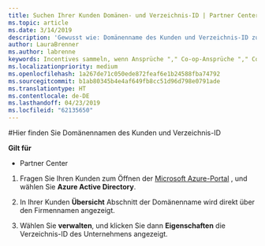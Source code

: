 ```yaml
---
title: Suchen Ihrer Kunden Domänen- und Verzeichnis-ID | Partner Center
ms.topic: article
ms.date: 3/14/2019
description: 'Gewusst wie: Domänenname des Kunden und Verzeichnis-ID zu finden, wenn einen Anspruch senden'
author: LauraBrenner
ms.author: labrenne
keywords: Incentives sammeln, wenn Ansprüche "," Co-op-Ansprüche "," Co-op-Guthaben, OSA, unabhängige Softwarehersteller können Umsatz-Zuordnung, Domänenname, Verzeichnis-ID
ms.localizationpriority: medium
ms.openlocfilehash: 1a267de71c050ede872feaf6e1b24588fba74792
ms.sourcegitcommit: b1ab80345b4e4af649fb8cc51d96d798e0791ade
ms.translationtype: HT
ms.contentlocale: de-DE
ms.lasthandoff: 04/23/2019
ms.locfileid: "62135650"
---
```

#<a name="find-your-customers-domain-name-and-directory-id"></a>Hier finden Sie Domänennamen des Kunden und Verzeichnis-ID

**Gilt für**

-  Partner Center

1.  Fragen Sie Ihren Kunden zum Öffnen der [Microsoft Azure-Portal](https://ms.portal.azure.com/#home) , und wählen Sie **Azure Active Directory**. 

2.  In Ihrer Kunden **Übersicht** Abschnitt der Domänenname wird direkt über den Firmennamen angezeigt.  

3.  Wählen Sie **verwalten**, und klicken Sie dann **Eigenschaften** die Verzeichnis-ID des Unternehmens angezeigt.
